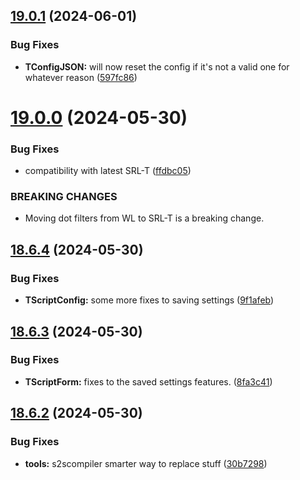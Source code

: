 ## [19.0.1](https://github.com/Torwent/WaspLib/compare/v19.0.0...v19.0.1) (2024-06-01)


### Bug Fixes

* **TConfigJSON:** will now reset the config if it's not a valid one for whatever reason ([597fc86](https://github.com/Torwent/WaspLib/commit/597fc8638a5fc250d600ff1a783d466e1787c993))



# [19.0.0](https://github.com/Torwent/WaspLib/compare/v18.6.4...v19.0.0) (2024-05-30)


### Bug Fixes

* compatibility with latest SRL-T ([ffdbc05](https://github.com/Torwent/WaspLib/commit/ffdbc05d3c5f486a77a6c7de2cbcab7c91198278))


### BREAKING CHANGES

* Moving dot filters from WL to SRL-T is a breaking change.



## [18.6.4](https://github.com/Torwent/WaspLib/compare/v18.6.3...v18.6.4) (2024-05-30)


### Bug Fixes

* **TScriptConfig:** some more fixes to saving settings ([9f1afeb](https://github.com/Torwent/WaspLib/commit/9f1afebcf24f7da2a314c2a737174c8eb78954b7))



## [18.6.3](https://github.com/Torwent/WaspLib/compare/v18.6.2...v18.6.3) (2024-05-30)


### Bug Fixes

* **TScriptForm:** fixes to the saved settings features. ([8fa3c41](https://github.com/Torwent/WaspLib/commit/8fa3c4102ae3a89660d8bf4cdb35de8af841a97e))



## [18.6.2](https://github.com/Torwent/WaspLib/compare/v18.6.1...v18.6.2) (2024-05-30)


### Bug Fixes

* **tools:** s2scompiler smarter way to replace stuff ([30b7298](https://github.com/Torwent/WaspLib/commit/30b7298ef3f1f063616464b9088245ee2df39714))



